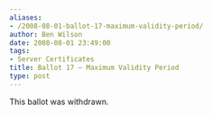 ```yaml
---
aliases:
- /2008-08-01-ballot-17-maximum-validity-period/
author: Ben Wilson
date: 2008-08-01 23:49:00
tags:
- Server Certificates
title: Ballot 17 – Maximum Validity Period
type: post
---
```


This ballot was withdrawn.
